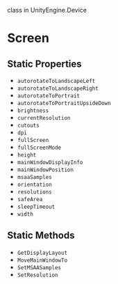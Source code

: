 class in UnityEngine.Device
# Screen

## Static Properties
- `autorotateToLandscapeLeft`
- `autorotateToLandscapeRight`
- `autorotateToPortrait`
- `autorotateToPortraitUpsideDown`
- `brightness`
- `currentResolution`
- `cutouts`
- `dpi`
- `fullScreen`
- `fullScreenMode`
- `height`
- `mainWindowDisplayInfo`
- `mainWindowPosition`
- `msaaSamples`
- `orientation`
- `resolutions`
- `safeArea`
- `sleepTimeout`
- `width`
## Static Methods
- `GetDisplayLayout`
- `MoveMainWindowTo`
- `SetMSAASamples`
- `SetResolution`
